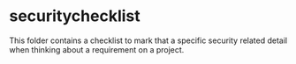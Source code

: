 # securitychecklist
This folder contains a checklist to mark that a specific security related detail when thinking about a requirement on a project.

